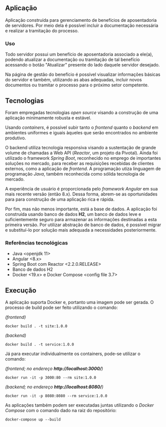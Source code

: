 ## Aplicação

[logo]: seplag_aposentadoria_pagina_principal.png?raw=true "Página Principal"

Aplicação construída para gerenciamento de benefícios de aposentadoria de servidores. Por meio dela é possível incluir a documentação necessária e realizar a tramitação do processo.

### Uso

Todo servidor possui um benefício de aposentadoria associado a ele(a), podendo atualizar a documentação ou tramitação de tal benefício acessando o botão "Atualizar" presente do lado daquele servidor desejado.

Na página de gestão do benefício é possível visualizar informações básicas do servidor e também, utilizando as abas adequadas, incluir novos documentos ou tramitar o processo para o próximo setor competente.

## Tecnologias

Foram empregadas tecnologias _open source_ visando a construção de uma aplicação minimamente robusta e estável.

Usando _containers_, é possível subir tanto o _frontend_ quanto o _backend_ em ambientes uniformes e iguais àqueles que serão encontrados no ambiente produtivo.

O backend utiliza tecnologia responsiva visando a sustentação de grande volume de chamadas a Web API (_Reactor_, um projeto da Pivotal). Ainda foi utilizado o framework _Spring Boot_, reconhecido no emprego de importantes soluções no mercado, para receber as requisições recebidas de clientes externos, como a aplicação de _frontend_. A programação utiza linguagem de programação _Java_, também reconhecida como sólida tecnologia de mercado.

A experiência de usuário é proporcionada pelo _framework_ _Angular_ em sua mais recente versão (então 8.x). Dessa forma, abrem-se as oportunidades para para construção de uma aplicação rica e rápida.

Por fim, mas não menos importante, está a base de dados. A aplicação foi construída usando banco de dados **H2**, um banco de dados leve e suficientemente seguro para armazenar as informações destinadas a esta primeira versão. Por utilizar abstração de banco de dados, é possível migrar e substituí-lo por solução mais adequada a necessidades posteriormente.

### Referências tecnológicas

- Java <openjdk 11>
- Angular <8.x>
- Spring Boot com Reactor <2.2.0.RELEASE>
- Banco de dados H2
- Docker <19.x> e Docker Compose <config file 3.7>

## Execução

A aplicação suporta Docker e, portanto uma imagem pode ser gerada. O processo de build pode ser feito utilizando o comando:

_(frontend)_

`docker build . -t site:1.0.0`

_(backend)_

`docker build . -t service:1.0.0`

Já para executar individualmente os containers, pode-se utilizar o comando:

_(frontend; no endereço **http://localhost:3000/**)_

`docker run -it -p 3000:80 --rm site:1.0.0`

_(backend; no endereço **http://localhost:8080/**)_

`docker run -it -p 8080:8080 --rm service:1.0.0`

As aplicações também podem ser executadas juntas utilizando o _Docker Compose_ com o comando dado na raiz do repositório:

`docker-compose up --build`
